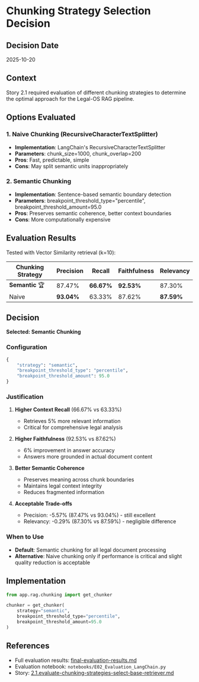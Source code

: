 # Chunking Strategy Selection Decision

## Decision Date
2025-10-20

## Context
Story 2.1 required evaluation of different chunking strategies to determine the optimal approach for the Legal-OS RAG pipeline.

## Options Evaluated

### 1. Naive Chunking (RecursiveCharacterTextSplitter)
- **Implementation**: LangChain's RecursiveCharacterTextSplitter
- **Parameters**: chunk_size=1000, chunk_overlap=200
- **Pros**: Fast, predictable, simple
- **Cons**: May split semantic units inappropriately

### 2. Semantic Chunking
- **Implementation**: Sentence-based semantic boundary detection
- **Parameters**: breakpoint_threshold_type="percentile", breakpoint_threshold_amount=95.0
- **Pros**: Preserves semantic coherence, better context boundaries
- **Cons**: More computationally expensive

## Evaluation Results

Tested with Vector Similarity retrieval (k=10):

| Chunking Strategy | Precision | Recall | Faithfulness | Relevancy |
|-------------------|-----------|--------|--------------|-----------|
| **Semantic** 🏆 | 87.47% | **66.67%** | **92.53%** | 87.30% |
| Naive | **93.04%** | 63.33% | 87.62% | **87.59%** |

## Decision

**Selected: Semantic Chunking**

### Configuration
```python
{
    "strategy": "semantic",
    "breakpoint_threshold_type": "percentile",
    "breakpoint_threshold_amount": 95.0
}
```

### Justification

1. **Higher Context Recall** (66.67% vs 63.33%)
   - Retrieves 5% more relevant information
   - Critical for comprehensive legal analysis

2. **Higher Faithfulness** (92.53% vs 87.62%)
   - 6% improvement in answer accuracy
   - Answers more grounded in actual document content

3. **Better Semantic Coherence**
   - Preserves meaning across chunk boundaries
   - Maintains legal context integrity
   - Reduces fragmented information

4. **Acceptable Trade-offs**
   - Precision: -5.57% (87.47% vs 93.04%) - still excellent
   - Relevancy: -0.29% (87.30% vs 87.59%) - negligible difference

### When to Use

- **Default**: Semantic chunking for all legal document processing
- **Alternative**: Naive chunking only if performance is critical and slight quality reduction is acceptable

## Implementation

```python
from app.rag.chunking import get_chunker

chunker = get_chunker(
    strategy="semantic",
    breakpoint_threshold_type="percentile",
    breakpoint_threshold_amount=95.0
)
```

## References

- Full evaluation results: [final-evaluation-results.md](./final-evaluation-results.md)
- Evaluation notebook: `notebooks/E02_Evaluation_LangChain.py`
- Story: [2.1.evaluate-chunking-strategies-select-base-retriever.md](../stories/2.1.evaluate-chunking-strategies-select-base-retriever.md)
